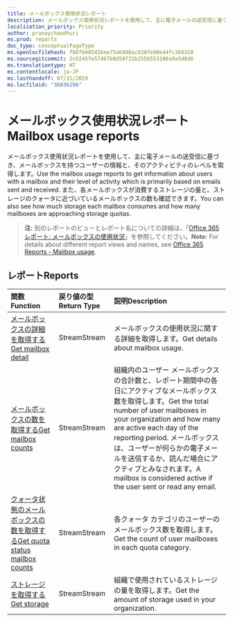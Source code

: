 ```yaml
---
title: メールボックス使用状況レポート
description: メールボックス使用状況レポートを使用して、主に電子メールの送受信に基づき、メールボックスを持つユーザーの情報と、そのアクティビティのレベルを取得します。 また、各メールボックスが消費するストレージの量と、ストレージのクォータに近づいているメールボックスの数も確認できます。
localization_priority: Priority
author: pranoychaudhuri
ms.prod: reports
doc_type: conceptualPageType
ms.openlocfilehash: f88f940541bee75a6898ac638fe80e44fc368320
ms.sourcegitcommit: 2c62457e57467b8d50f21b255b553106a9a5d8d6
ms.translationtype: HT
ms.contentlocale: ja-JP
ms.lasthandoff: 07/31/2019
ms.locfileid: "36036296"
---
```

# <a name="mailbox-usage-reports"></a><span data-ttu-id="7f671-104">メールボックス使用状況レポート</span><span class="sxs-lookup"><span data-stu-id="7f671-104">Mailbox usage reports</span></span>

<span data-ttu-id="7f671-105">メールボックス使用状況レポートを使用して、主に電子メールの送受信に基づき、メールボックスを持つユーザーの情報と、そのアクティビティのレベルを取得します。</span><span class="sxs-lookup"><span data-stu-id="7f671-105">Use the mailbox usage reports to get information about users with a mailbox and their level of activity which is primarily based on emails sent and received.</span></span> <span data-ttu-id="7f671-106">また、各メールボックスが消費するストレージの量と、ストレージのクォータに近づいているメールボックスの数も確認できます。</span><span class="sxs-lookup"><span data-stu-id="7f671-106">You can also see how much storage each mailbox consumes and how many mailboxes are approaching storage quotas.</span></span>

> <span data-ttu-id="7f671-107">**注:** 別のレポートのビューとレポート名についての詳細は、「[Office 365 レポート: メールボックスの使用状況](https://support.office.com/client/Mailbox-usage-beffbe01-ce2d-4614-9ae5-7898868e2729)」を参照してください。</span><span class="sxs-lookup"><span data-stu-id="7f671-107">**Note:** For details about different report views and names, see [Office 365 Reports - Mailbox usage](https://support.office.com/client/Mailbox-usage-beffbe01-ce2d-4614-9ae5-7898868e2729).</span></span>

## <a name="reports"></a><span data-ttu-id="7f671-108">レポート</span><span class="sxs-lookup"><span data-stu-id="7f671-108">Reports</span></span>

| <span data-ttu-id="7f671-109">関数</span><span class="sxs-lookup"><span data-stu-id="7f671-109">Function</span></span>                                 | <span data-ttu-id="7f671-110">戻り値の型</span><span class="sxs-lookup"><span data-stu-id="7f671-110">Return Type</span></span> | <span data-ttu-id="7f671-111">説明</span><span class="sxs-lookup"><span data-stu-id="7f671-111">Description</span></span>                              |
| :--------------------------------------- | :---------- | :--------------------------------------- |
| [<span data-ttu-id="7f671-112">メールボックスの詳細を取得する</span><span class="sxs-lookup"><span data-stu-id="7f671-112">Get mailbox detail</span></span>](../api/reportroot-getmailboxusagedetail.md) | <span data-ttu-id="7f671-113">Stream</span><span class="sxs-lookup"><span data-stu-id="7f671-113">Stream</span></span>      | <span data-ttu-id="7f671-114">メールボックスの使用状況に関する詳細を取得します。</span><span class="sxs-lookup"><span data-stu-id="7f671-114">Get details about mailbox usage.</span></span>         |
| [<span data-ttu-id="7f671-115">メールボックスの数を取得する</span><span class="sxs-lookup"><span data-stu-id="7f671-115">Get mailbox counts</span></span>](../api/reportroot-getmailboxusagemailboxcounts.md) | <span data-ttu-id="7f671-116">Stream</span><span class="sxs-lookup"><span data-stu-id="7f671-116">Stream</span></span>      | <span data-ttu-id="7f671-117">組織内のユーザー メールボックスの合計数と、レポート期間中の各日にアクティブなメールボックス数を取得します。</span><span class="sxs-lookup"><span data-stu-id="7f671-117">Get the total number of user mailboxes in your organization and how many are active each day of the reporting period.</span></span> <span data-ttu-id="7f671-118">メールボックスは、ユーザーが何らかの電子メールを送信するか、読んだ場合にアクティブとみなされます。</span><span class="sxs-lookup"><span data-stu-id="7f671-118">A mailbox is considered active if the user sent or read any email.</span></span> |
| [<span data-ttu-id="7f671-119">クォータ状態のメールボックスの数を取得する</span><span class="sxs-lookup"><span data-stu-id="7f671-119">Get quota status mailbox counts</span></span>](../api/reportroot-getmailboxusagequotastatusmailboxcounts.md) | <span data-ttu-id="7f671-120">Stream</span><span class="sxs-lookup"><span data-stu-id="7f671-120">Stream</span></span>      | <span data-ttu-id="7f671-121">各クォータ カテゴリのユーザーのメールボックス数を取得します。</span><span class="sxs-lookup"><span data-stu-id="7f671-121">Get the count of user mailboxes in each quota category.</span></span> |
| [<span data-ttu-id="7f671-122">ストレージを取得する</span><span class="sxs-lookup"><span data-stu-id="7f671-122">Get storage</span></span>](../api/reportroot-getmailboxusagestorage.md) | <span data-ttu-id="7f671-123">Stream</span><span class="sxs-lookup"><span data-stu-id="7f671-123">Stream</span></span>      | <span data-ttu-id="7f671-124">組織で使用されているストレージの量を取得します。</span><span class="sxs-lookup"><span data-stu-id="7f671-124">Get the amount of storage used in your organization.</span></span> |
